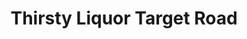 ---
title: "Thirsty Liquor Target Road"
url: /kaipatiki/thirsty-liquor-target-road/
shop: alcohol
---